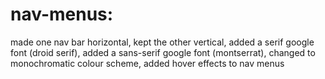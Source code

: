 # nav-menus:

made one nav bar horizontal, kept the other vertical, added a serif google font (droid serif), added a sans-serif google font (montserrat), changed to monochromatic colour scheme, added hover effects to nav menus
